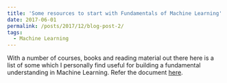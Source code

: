 ```yaml
---
title: 'Some resources to start with Fundamentals of Machine Learning'
date: 2017-06-01
permalink: /posts/2017/12/blog-post-2/
tags:
  - Machine Learning
---
```


With a number of courses, books and reading material out there here is a list of some which I personally find useful for building a fundamental understanding in Machine Learning. Refer the document [here](\files\mlresources.pdf).